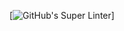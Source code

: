 [![GitHub's Super Linter](https://github.com/ICD2O-Digital-Tech-AtriSarker/Unit1-01-HTML-HelloWorld/workflows/GitHub's%20Super%20Linter/badge.svg)]
